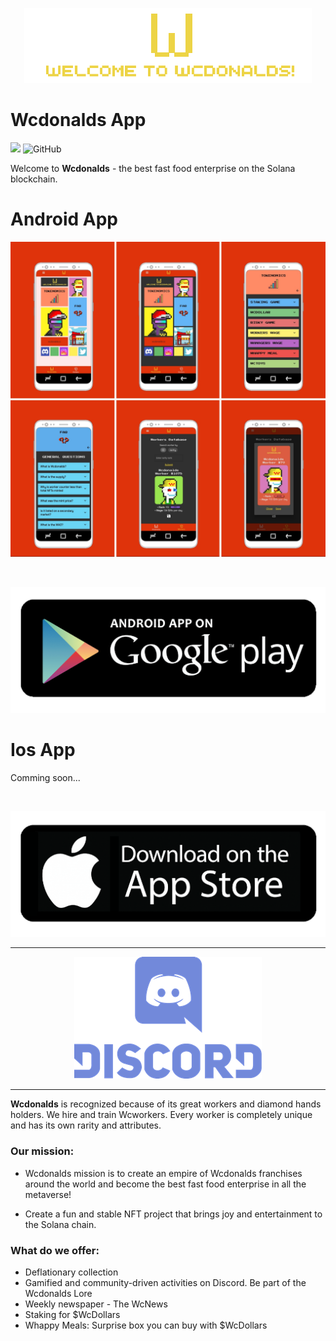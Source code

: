 <p align="center">
  <img src="https://github.com/akovalyo/wcdonalds_app/blob/main/assets/images/welcome.png">
</p>

# Wcdonalds App

![](https://img.shields.io/badge/dynamic/yaml?url=https://raw.githubusercontent.com/akovalyo/wcdonalds_app/main/pubspec.yaml?&label=v&query=$.version&color=orange)
![GitHub](https://img.shields.io/github/license/akovalyo/wcdonalds_app)

Welcome to **Wcdonalds** - the best fast food enterprise on the Solana blockchain.

# Android App

<p align="center">
  <img src="https://github.com/akovalyo/wcdonalds_app/blob/main/assets/images/android_app.jpg">
</p>
<p>&nbsp;</p>

<p align="center">
  <img src="https://github.com/akovalyo/wcdonalds_app/blob/main/assets/images/play_store.png">
</p>

# Ios App

Comming soon...

<p>&nbsp;</p>

<p align="center">
  <img src="https://github.com/akovalyo/wcdonalds_app/blob/main/assets/images/app_store.png">
</p>

---

<p align="center">
  <a href="https://discord.gg/cWHBN4XJNj"><img src="https://github.com/akovalyo/wcdonalds_app/blob/main/assets/images/discord_logo_vector.png"></a>
</p>

---

**Wcdonalds** is recognized because of its great workers and diamond hands holders. We hire and train Wcworkers. Every worker is completely unique and has its own rarity and attributes.

### Our mission:

- Wcdonalds mission is to create an empire of Wcdonalds franchises around the world and become the best fast food enterprise in all the metaverse!

- Create a fun and stable NFT project that brings joy and entertainment to the Solana chain.

### What do we offer:

- Deflationary collection
- Gamified and community-driven activities on Discord. Be part of the Wcdonalds Lore
- Weekly newspaper - The WcNews
- Staking for $WcDollars
- Whappy Meals: Surprise box you can buy with $WcDollars
